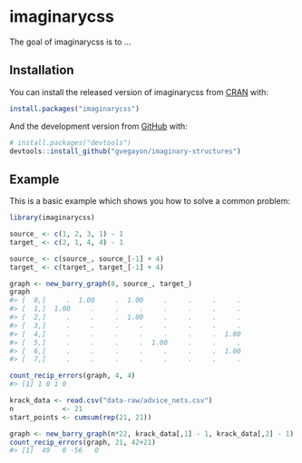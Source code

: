 
<!-- README.md is generated from README.Rmd. Please edit that file -->

# imaginarycss

<!-- badges: start -->
<!-- badges: end -->

The goal of imaginarycss is to …

## Installation

You can install the released version of imaginarycss from
[CRAN](https://CRAN.R-project.org) with:

``` r
install.packages("imaginarycss")
```

And the development version from [GitHub](https://github.com/) with:

``` r
# install.packages("devtools")
devtools::install_github("gvegayon/imaginary-structures")
```

## Example

This is a basic example which shows you how to solve a common problem:

``` r
library(imaginarycss)

source_ <- c(1, 2, 3, 1) - 1
target_ <- c(2, 1, 4, 4) - 1

source_ <- c(source_, source_[-1] + 4)
target_ <- c(target_, target_[-1] + 4)

graph <- new_barry_graph(8, source_, target_)
graph
#> [  0,]     .  1.00     .  1.00     .     .     .     . 
#> [  1,]  1.00     .     .     .     .     .     .     . 
#> [  2,]     .     .     .  1.00     .     .     .     . 
#> [  3,]     .     .     .     .     .     .     .     . 
#> [  4,]     .     .     .     .     .     .     .  1.00 
#> [  5,]     .     .     .     .  1.00     .     .     . 
#> [  6,]     .     .     .     .     .     .     .  1.00 
#> [  7,]     .     .     .     .     .     .     .     .

count_recip_errors(graph, 4, 4)
#> [1] 1 0 1 0
```

``` r
krack_data <- read.csv("data-raw/advice_nets.csv")
n            <- 21
start_points <- cumsum(rep(21, 21))

graph <- new_barry_graph(n*22, krack_data[,1] - 1, krack_data[,2] - 1)
count_recip_errors(graph, 21, 42+21)
#> [1]  49   0 -56   0
```
